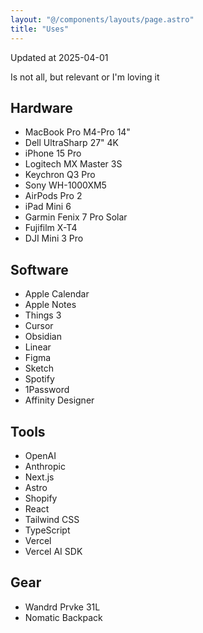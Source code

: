 ```yaml
---
layout: "@/components/layouts/page.astro"
title: "Uses"
---
```


Updated at 2025-04-01

Is not all, but relevant or I'm loving it

## Hardware

- MacBook Pro M4-Pro 14"
- Dell UltraSharp 27" 4K
- iPhone 15 Pro
- Logitech MX Master 3S
- Keychron Q3 Pro
- Sony WH-1000XM5
- AirPods Pro 2
- iPad Mini 6
- Garmin Fenix 7 Pro Solar
- Fujifilm X-T4
- DJI Mini 3 Pro

## Software

- Apple Calendar
- Apple Notes
- Things 3
- Cursor
- Obsidian
- Linear
- Figma
- Sketch
- Spotify
- 1Password
- Affinity Designer

## Tools

- OpenAI
- Anthropic
- Next.js
- Astro
- Shopify
- React
- Tailwind CSS
- TypeScript
- Vercel
- Vercel AI SDK

## Gear

- Wandrd Prvke 31L
- Nomatic Backpack
